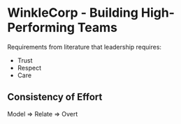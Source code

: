 # WinkleCorp - Building High-Performing Teams

Requirements from literature that leadership requires:
- Trust 
- Respect
- Care

## Consistency of Effort
 Model => Relate => Overt